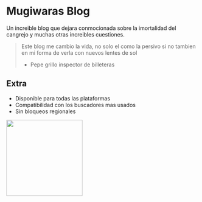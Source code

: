 # Mugiwaras Blog

Un increible blog que dejara conmocionada sobre la imortalidad del cangrejo y muchas otras increibles cuestiones.

> Este blog me cambio la vida, no solo el como la persivo si no tambien en  mi forma de verla con nuevos lentes de sol
> - Pepe grillo inspector de billeteras

## Extra

* Disponible para todas las plataformas
* Compatibilidad con los buscadores mas usados
* Sin bloqueos regionales

<img src='https://i.imgflip.com/7w3ak.jpg?a471000' width='200' />

